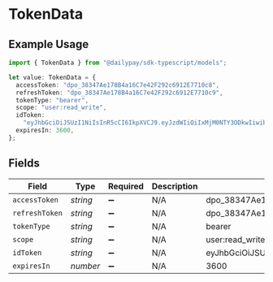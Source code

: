 # TokenData

## Example Usage

```typescript
import { TokenData } from "@dailypay/sdk-typescript/models";

let value: TokenData = {
  accessToken: "dpo_38347Ae178B4a16C7e42F292c6912E7710c8",
  refreshToken: "dpo_38347Ae178B4a16C7e42F292c6912E7710c9",
  tokenType: "bearer",
  scope: "user:read_write",
  idToken:
    "eyJhbGciOiJSUzI1NiIsInR5cCI6IkpXVCJ9.eyJzdWIiOiIxMjM0NTY3ODkwIiwibmFtZSI6IkpvaG4gRG9lIiwiaWF0IjoxNTE2MjM5MDIyfQ.4FjJ3eZJYJj7J9Jf",
  expiresIn: 3600,
};
```

## Fields

| Field                                                                                                                            | Type                                                                                                                             | Required                                                                                                                         | Description                                                                                                                      | Example                                                                                                                          |
| -------------------------------------------------------------------------------------------------------------------------------- | -------------------------------------------------------------------------------------------------------------------------------- | -------------------------------------------------------------------------------------------------------------------------------- | -------------------------------------------------------------------------------------------------------------------------------- | -------------------------------------------------------------------------------------------------------------------------------- |
| `accessToken`                                                                                                                    | *string*                                                                                                                         | :heavy_minus_sign:                                                                                                               | N/A                                                                                                                              | dpo_38347Ae178B4a16C7e42F292c6912E7710c8                                                                                         |
| `refreshToken`                                                                                                                   | *string*                                                                                                                         | :heavy_minus_sign:                                                                                                               | N/A                                                                                                                              | dpo_38347Ae178B4a16C7e42F292c6912E7710c9                                                                                         |
| `tokenType`                                                                                                                      | *string*                                                                                                                         | :heavy_minus_sign:                                                                                                               | N/A                                                                                                                              | bearer                                                                                                                           |
| `scope`                                                                                                                          | *string*                                                                                                                         | :heavy_minus_sign:                                                                                                               | N/A                                                                                                                              | user:read_write                                                                                                                  |
| `idToken`                                                                                                                        | *string*                                                                                                                         | :heavy_minus_sign:                                                                                                               | N/A                                                                                                                              | eyJhbGciOiJSUzI1NiIsInR5cCI6IkpXVCJ9.eyJzdWIiOiIxMjM0NTY3ODkwIiwibmFtZSI6IkpvaG4gRG9lIiwiaWF0IjoxNTE2MjM5MDIyfQ.4FjJ3eZJYJj7J9Jf |
| `expiresIn`                                                                                                                      | *number*                                                                                                                         | :heavy_minus_sign:                                                                                                               | N/A                                                                                                                              | 3600                                                                                                                             |